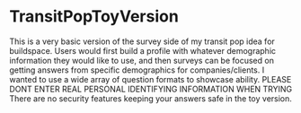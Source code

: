 # TransitPopToyVersion
This is a very basic version of the survey side of my transit pop idea for buildspace. 
Users would first build a profile with whatever demographic information they would like to use, and then surveys can be focused on getting answers from specific demographics for companies/clients. I wanted to use a wide array of question formats to showcase ability. 
PLEASE DONT ENTER REAL PERSONAL IDENTIFYING INFORMATION WHEN TRYING
There are no security features keeping your answers safe in the toy version. 
